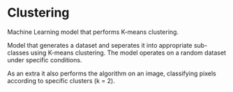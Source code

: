 # Clustering
Machine Learning model that performs K-means clustering.

Model that generates a dataset and seperates it into appropriate sub-classes using K-means clustering.
The model operates on a random dataset under specific conditions.

As an extra it also performs the algorithm on an image, classifying pixels according to specific clusters (k = 2). 

